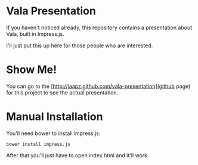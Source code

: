 Vala Presentation
=================

If you haven't noticed already, this repository contains a presentation
about Vala, built in Impress.js.

I'll just put this up here for those people who are interested.

Show Me!
========

You can go to the [http://jaapz.github.com/vala-presentation](github page)
for this project to see the actual presentation.

Manual Installation
===================

You'll need bower to install impress.js:

	bower install impress.js

After that you'll just have to open index.html and it'll work.
